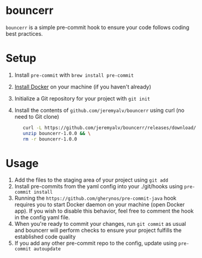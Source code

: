 # bouncerr
`bouncerr` is a simple pre-commit hook to ensure your code follows coding best practices.

# Setup
1. Install `pre-commit` with `brew install pre-commit`
2. [Install Docker](https://docs.docker.com/engine/install/) on your machine (if you haven't already)
3. Initialize a Git repository for your project with `git init`
4. Install the contents of `github.com/jeremyalv/bouncerr` using curl (no need to Git clone)

   ```bash
      curl -L https://github.com/jeremyalv/bouncerr/releases/download/1.0.0/bouncerr-1.0.0.zip -o bouncerr-1.0.0 && \
      unzip bouncerr-1.0.0 && \
      rm -r bouncerr-1.0.0
   ```

# Usage
1. Add the files to the staging area of your project using `git add`
2. Install pre-commits from the yaml config into your ./git/hooks using `pre-commit install`
3. Running the `https://github.com/gherynos/pre-commit-java` hook requires you to start Docker daemon on your machine (open Docker app). If you wish to disable this behavior, feel free to comment the hook in the config yaml file.
4. When you're ready to commit your changes, run `git commit` as usual and bouncerr will perform checks to ensure your project fulfills the established code quality
5. If you add any other pre-commit repo to the config, update using `pre-commit autoupdate`

